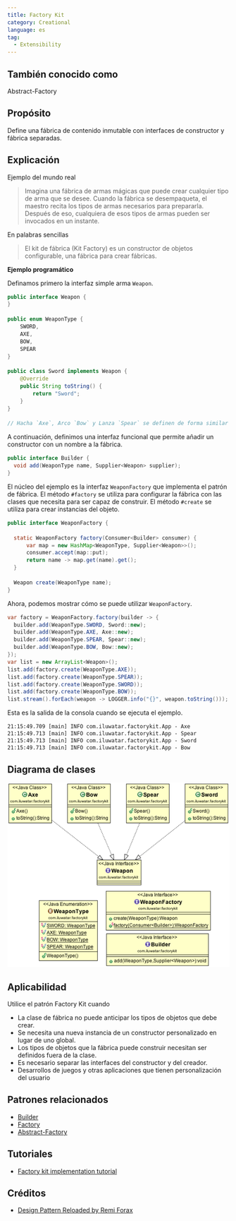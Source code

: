 ```yaml
---
title: Factory Kit
category: Creational
language: es
tag:
  - Extensibility
---
```


## También conocido como

Abstract-Factory

## Propósito

Define una fábrica de contenido inmutable con interfaces de constructor y fábrica separadas.

## Explicación

Ejemplo del mundo real

> Imagina una fábrica de armas mágicas que puede crear cualquier tipo de arma que se desee. Cuando la fábrica se
> desempaqueta, el maestro recita los tipos de armas necesarios para prepararla. Después de eso, cualquiera de esos
> tipos
> de armas pueden ser invocados en un instante.

En palabras sencillas

> El kit de fábrica (Kit Factory) es un constructor de objetos configurable, una fábrica para crear fábricas.

**Ejemplo programático**

Definamos primero la interfaz simple arma `Weapon`.

```java
public interface Weapon {
}

public enum WeaponType {
    SWORD,
    AXE,
    BOW,
    SPEAR
}

public class Sword implements Weapon {
    @Override
    public String toString() {
        return "Sword";
    }
}

// Hacha `Axe`, Arco `Bow` y Lanza `Spear` se definen de forma similar
```

A continuación, definimos una interfaz funcional que permite añadir un constructor con un nombre a la fábrica.

```java
public interface Builder {
  void add(WeaponType name, Supplier<Weapon> supplier);
}
```

El núcleo del ejemplo es la interfaz `WeaponFactory` que implementa el patrón de fábrica. El método `#factory` se
utiliza para configurar la fábrica con las clases que necesita para ser capaz de construir. El método `#create` se
utiliza para crear instancias del objeto.

```java
public interface WeaponFactory {

  static WeaponFactory factory(Consumer<Builder> consumer) {
      var map = new HashMap<WeaponType, Supplier<Weapon>>();
      consumer.accept(map::put);
      return name -> map.get(name).get();
  }
    
  Weapon create(WeaponType name);
}
```

Ahora, podemos mostrar cómo se puede utilizar `WeaponFactory`.

```java
var factory = WeaponFactory.factory(builder -> {
  builder.add(WeaponType.SWORD, Sword::new);
  builder.add(WeaponType.AXE, Axe::new);
  builder.add(WeaponType.SPEAR, Spear::new);
  builder.add(WeaponType.BOW, Bow::new);
});
var list = new ArrayList<Weapon>();
list.add(factory.create(WeaponType.AXE));
list.add(factory.create(WeaponType.SPEAR));
list.add(factory.create(WeaponType.SWORD));
list.add(factory.create(WeaponType.BOW));
list.stream().forEach(weapon -> LOGGER.info("{}", weapon.toString()));
```

Esta es la salida de la consola cuando se ejecuta el ejemplo.

```
21:15:49.709 [main] INFO com.iluwatar.factorykit.App - Axe
21:15:49.713 [main] INFO com.iluwatar.factorykit.App - Spear
21:15:49.713 [main] INFO com.iluwatar.factorykit.App - Sword
21:15:49.713 [main] INFO com.iluwatar.factorykit.App - Bow
```

## Diagrama de clases

![alt text](./etc/factory-kit.png "Factory Kit")

## Aplicabilidad

Utilice el patrón Factory Kit cuando

* La clase de fábrica no puede anticipar los tipos de objetos que debe crear.
* Se necesita una nueva instancia de un constructor personalizado en lugar de uno global.
* Los tipos de objetos que la fábrica puede construir necesitan ser definidos fuera de la clase.
* Es necesario separar las interfaces del constructor y del creador.
* Desarrollos de juegos y otras aplicaciones que tienen personalización del usuario

## Patrones relacionados

* [Builder](https://java-design-patterns.com/patterns/builder/)
* [Factory](https://java-design-patterns.com/patterns/factory/)
* [Abstract-Factory](https://java-design-patterns.com/patterns/abstract-factory/)

## Tutoriales

* [Factory kit implementation tutorial](https://diego-pacheco.medium.com/factory-kit-pattern-66d5ccb0c405)

## Créditos

* [Design Pattern Reloaded by Remi Forax](https://www.youtube.com/watch?v=-k2X7guaArU)
